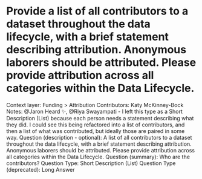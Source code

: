 # Provide a list of all contributors to a dataset throughout the data lifecycle, with a brief statement describing attribution. Anonymous laborers should be attributed. Please provide attribution across all categories within the Data Lifecycle.

Context layer: Funding > Attribution
Contributors: Katy McKinney-Bock
Notes: @Jaron Heard ✨, @Riya Swayampati - I left this type as a Short Description (List) because each person needs a statement describing what they did. I could see this  being refactored into a list of contributors, and then a list of what was contributed, but ideally those are paired in some way. 
Question (description - optional): A list of all contributors to a dataset throughout the data lifecycle, with a brief statement describing attribution. Anonymous laborers should be attributed. Please provide attribution across all categories within the Data Lifecycle.
Question (summary): Who are the contributors?
Question Type: Short Description (List)
Question Type (deprecated): Long Answer